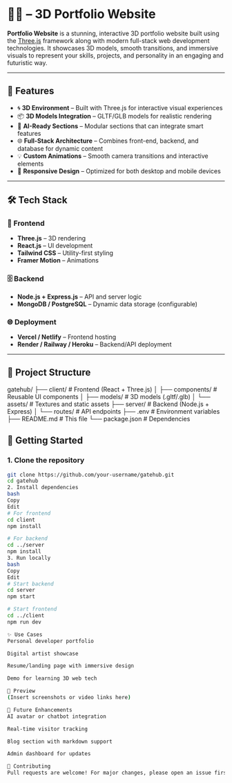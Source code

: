 # 🚪🌐 – 3D Portfolio Website

**Portfolio Website** is a stunning, interactive 3D portfolio website built using the [Three.js](https://threejs.org/) framework along with modern full-stack web development technologies. It showcases 3D models, smooth transitions, and immersive visuals to represent your skills, projects, and personality in an engaging and futuristic way.

---

## 🔮 Features

- 🌀 **3D Environment** – Built with Three.js for interactive visual experiences
- 📦 **3D Models Integration** – GLTF/GLB models for realistic rendering
- 🧠 **AI-Ready Sections** – Modular sections that can integrate smart features
- 🌐 **Full-Stack Architecture** – Combines front-end, backend, and database for dynamic content
- 💡 **Custom Animations** – Smooth camera transitions and interactive elements
- 📱 **Responsive Design** – Optimized for both desktop and mobile devices

---

## 🛠 Tech Stack

### 🚧 Frontend
- **Three.js** – 3D rendering
- **React.js** – UI development
- **Tailwind CSS** – Utility-first styling
- **Framer Motion** – Animations

### 🗄 Backend
- **Node.js + Express.js** – API and server logic
- **MongoDB / PostgreSQL** – Dynamic data storage (configurable)

### 🌐 Deployment
- **Vercel / Netlify** – Frontend hosting
- **Render / Railway / Heroku** – Backend/API deployment

---

## 📂 Project Structure

gatehub/
├── client/ # Frontend (React + Three.js)
│ ├── components/ # Reusable UI components
│ ├── models/ # 3D models (.gltf/.glb)
│ └── assets/ # Textures and static assets
├── server/ # Backend (Node.js + Express)
│ └── routes/ # API endpoints
├── .env # Environment variables
├── README.md # This file
└── package.json # Dependencies



## 🚀 Getting Started

### 1. Clone the repository
```bash
git clone https://github.com/your-username/gatehub.git
cd gatehub
2. Install dependencies
bash
Copy
Edit
# For frontend
cd client
npm install

# For backend
cd ../server
npm install
3. Run locally
bash
Copy
Edit
# Start backend
cd server
npm start

# Start frontend
cd ../client
npm run dev

✨ Use Cases
Personal developer portfolio

Digital artist showcase

Resume/landing page with immersive design

Demo for learning 3D web tech

📸 Preview
(Insert screenshots or video links here)

🧠 Future Enhancements
AI avatar or chatbot integration

Real-time visitor tracking

Blog section with markdown support

Admin dashboard for updates

🙌 Contributing
Pull requests are welcome! For major changes, please open an issue first to discuss what you would like to change.


